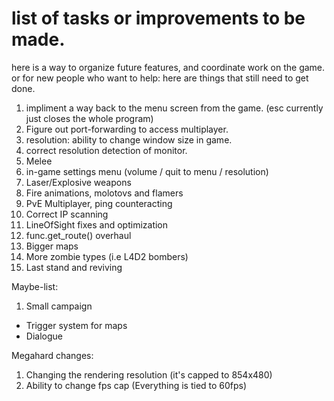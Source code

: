 # list of tasks or improvements to be made.

here is a way to organize future features, and coordinate work on the game.
or for new people who want to help: here are things that still need to get done.


1. impliment a way back to the menu screen from the game. (esc currently just closes the whole program)
2. Figure out port-forwarding to access multiplayer.
3. resolution: ability to change window size in game.
4. correct resolution detection of monitor.
5. Melee
6. in-game settings menu (volume / quit to menu / resolution)
7. Laser/Explosive weapons
8. Fire animations, molotovs and flamers
9. PvE Multiplayer, ping counteracting
10. Correct IP scanning
11. LineOfSight fixes and optimization
12. func.get_route() overhaul
13. Bigger maps
14. More zombie types (i.e L4D2 bombers)
15. Last stand and reviving

Maybe-list:
1. Small campaign
- Trigger system for maps
- Dialogue

Megahard changes:

1. Changing the rendering resolution (it's capped to 854x480) 
2. Ability to change fps cap (Everything is tied to 60fps)
